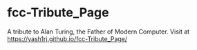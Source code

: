 # fcc-Tribute_Page
A tribute to Alan Turing, the Father of Modern Computer. Visit at https://yash1rj.github.io/fcc-Tribute_Page/
